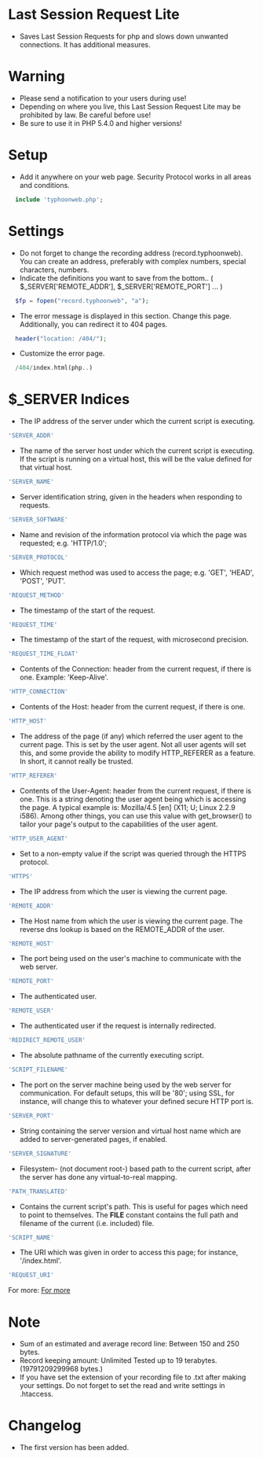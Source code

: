 # Last Session Request Lite
- Saves Last Session Requests for php and slows down unwanted connections. It has additional measures. 

# Warning
- Please send a notification to your users during use!
- Depending on where you live, this Last Session Request Lite may be prohibited by law. Be careful before use!
- Be sure to use it in PHP 5.4.0 and higher versions!

# Setup
- Add it anywhere on your web page. Security Protocol works in all areas and conditions.
```php
  include 'typhoonweb.php';
```

# Settings

- Do not forget to change the recording address (record.typhoonweb). You can create an address, preferably with complex numbers, special characters, numbers.
- Indicate the definitions you want to save from the bottom.. ( $_SERVER['REMOTE_ADDR'], $_SERVER['REMOTE_PORT'] ... )
```php
  $fp = fopen("record.typhoonweb", "a");
```

- The error message is displayed in this section. Change this page. Additionally, you can redirect it to 404 pages.
```php
  header("location: /404/");
```

- Customize the error page.
```php
  /404/index.html(php..)
```

# $_SERVER Indices
- The IP address of the server under which the current script is executing.
```php
'SERVER_ADDR'
```
- The name of the server host under which the current script is executing. If the script is running on a virtual host, this will be the value defined for that virtual host.
```php
'SERVER_NAME'
```
- Server identification string, given in the headers when responding to requests.
```php
'SERVER_SOFTWARE'
```
- Name and revision of the information protocol via which the page was requested; e.g. 'HTTP/1.0';
```php
'SERVER_PROTOCOL'
```
- Which request method was used to access the page; e.g. 'GET', 'HEAD', 'POST', 'PUT'.
```php
'REQUEST_METHOD'
```
- The timestamp of the start of the request.
```php
'REQUEST_TIME'
```
- The timestamp of the start of the request, with microsecond precision.
```php
'REQUEST_TIME_FLOAT'
```
- Contents of the Connection: header from the current request, if there is one. Example: 'Keep-Alive'.
```php
'HTTP_CONNECTION'
```
- Contents of the Host: header from the current request, if there is one.
```php
'HTTP_HOST'
```
- The address of the page (if any) which referred the user agent to the current page. This is set by the user agent. Not all user agents will set this, and some provide the ability to modify HTTP_REFERER as a feature. In short, it cannot really be trusted.
```php
'HTTP_REFERER'
```
- Contents of the User-Agent: header from the current request, if there is one. This is a string denoting the user agent being which is accessing the page. A typical example is: Mozilla/4.5 [en] (X11; U; Linux 2.2.9 i586). Among other things, you can use this value with get_browser() to tailor your page's output to the capabilities of the user agent.
```php
'HTTP_USER_AGENT'
```
- Set to a non-empty value if the script was queried through the HTTPS protocol.
```php
'HTTPS'
```
- The IP address from which the user is viewing the current page.
```php
'REMOTE_ADDR'
```
- The Host name from which the user is viewing the current page. The reverse dns lookup is based on the REMOTE_ADDR of the user.
```php
'REMOTE_HOST'
```
- The port being used on the user's machine to communicate with the web server.
```php
'REMOTE_PORT'
```
- The authenticated user.
```php
'REMOTE_USER'
```
- The authenticated user if the request is internally redirected.
```php
'REDIRECT_REMOTE_USER'
```
- The absolute pathname of the currently executing script.
```php
'SCRIPT_FILENAME'
```
- The port on the server machine being used by the web server for communication. For default setups, this will be '80'; using SSL, for instance, will change this to whatever your defined secure HTTP port is.
```php
'SERVER_PORT'
```
- String containing the server version and virtual host name which are added to server-generated pages, if enabled.
```php
'SERVER_SIGNATURE'
```
- Filesystem- (not document root-) based path to the current script, after the server has done any virtual-to-real mapping.
```php
'PATH_TRANSLATED'
```
- Contains the current script's path. This is useful for pages which need to point to themselves. The __FILE__ constant contains the full path and filename of the current (i.e. included) file.
```php
'SCRIPT_NAME'
```
- The URI which was given in order to access this page; for instance, '/index.html'.
```php
'REQUEST_URI'
```
For more: [For more](https://www.php.net/manual/en/reserved.variables.server.php)

# Note
- Sum of an estimated and average record line: Between 150 and 250 bytes.
- Record keeping amount: Unlimited Tested up to 19 terabytes. (19791209299968 bytes.)
- If you have set the extension of your recording file to .txt after making your settings. Do not forget to set the read and write settings in .htaccess.

# Changelog
- The first version has been added. 

 
